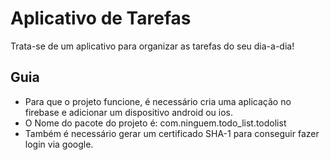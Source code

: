 # Aplicativo de Tarefas

Trata-se de um aplicativo para organizar as tarefas do seu dia-a-dia!

## Guia
- Para que o projeto funcione, é necessário cria uma aplicação no firebase e adicionar um dispositivo android ou ios.
- O Nome do pacote do projeto é: com.ninguem.todo_list.todolist
- Também é necessário gerar um certificado SHA-1 para conseguir fazer login via google.
